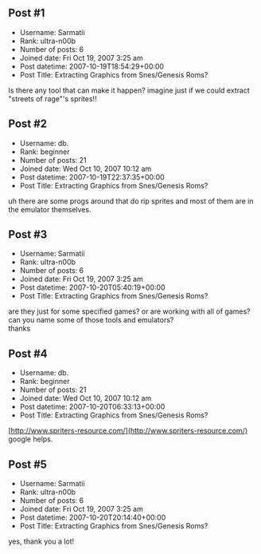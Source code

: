 ## Post #1
- Username: Sarmatii
- Rank: ultra-n00b
- Number of posts: 6
- Joined date: Fri Oct 19, 2007 3:25 am
- Post datetime: 2007-10-19T18:54:29+00:00
- Post Title: Extracting Graphics from Snes/Genesis Roms?

Is there any tool that can make it happen? imagine just if we could extract "streets of rage"'s sprites!!
## Post #2
- Username: db.
- Rank: beginner
- Number of posts: 21
- Joined date: Wed Oct 10, 2007 10:12 am
- Post datetime: 2007-10-19T22:37:35+00:00
- Post Title: Extracting Graphics from Snes/Genesis Roms?

uh there are some progs around that do rip sprites and most of them are in the emulator themselves.
## Post #3
- Username: Sarmatii
- Rank: ultra-n00b
- Number of posts: 6
- Joined date: Fri Oct 19, 2007 3:25 am
- Post datetime: 2007-10-20T05:40:19+00:00
- Post Title: Extracting Graphics from Snes/Genesis Roms?

are they just for some specified games? or are working with all of games? can you name some of those tools and emulators?   
thanks
## Post #4
- Username: db.
- Rank: beginner
- Number of posts: 21
- Joined date: Wed Oct 10, 2007 10:12 am
- Post datetime: 2007-10-20T06:33:13+00:00
- Post Title: Extracting Graphics from Snes/Genesis Roms?

[http://www.spriters-resource.com/](http://www.spriters-resource.com/)
google helps.
## Post #5
- Username: Sarmatii
- Rank: ultra-n00b
- Number of posts: 6
- Joined date: Fri Oct 19, 2007 3:25 am
- Post datetime: 2007-10-20T20:14:40+00:00
- Post Title: Extracting Graphics from Snes/Genesis Roms?

yes, thank you a lot!
